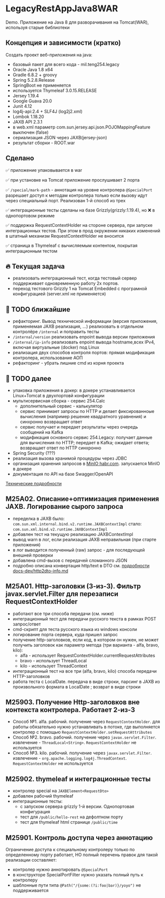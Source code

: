 # LegacyRestAppJava8WAR

Demo. Приложение на Java 8 для разворачивания на Tomcat(WAR), используя старые библиотеки

## Концепция и зависимости (кратко)<a name="short"></a>

Создать проект веб-приложения на java:

- базовый пакет для всего кода - mil.teng254.legacy
- Oracle Java 1.8 x64
- Gradle 6.8.2 + groovy
- Spring 5.2.8.Release
- SpringBoot не применяется
- используется Thymeleaf 3.0.15.RELEASE
- Jersey 1.19.4
- Google Guava 20.0
- Junit 4.12
- log4j-api:2.4 + SLF4J (log2j2.xml)
- Lombok 1.18.20
- JAXB API 2.3.1
- в web.xml параметр com.sun.jersey.api.json.POJOMappingFeature выключен (false)
- сериализация JSON через JAXB(jersey-json)
- результат сборки - ROOT.war

## Сделано<a name="done"></a>

✅ приложение упаковывается в war

✅ при установке на Tomcat приложение прослушивает 2 порта

✅ `/special/mark-path` - аннотация на уровне контролера `@SpecialPort`
разрешает доступ к методам контролера только если вызову идут
через специальный порт. Реализован 1-й способ из трех

✅ интеграционные тесты сделаны на базе Grizzly(grizzly:1.19.4), но ❌
в однопортовом режиме

✅ поддержка RequestContextHolder на стороне сервера, при запуске интеграционных тестов.
При этом в прод окружении никаких изменений в штатный механизм
RequestContextHolder не вносится

✅ страница в Thymeleaf c вычисляемым контентом, покрытая интеграционным тестом

## 🔥 Текущая задача<a name="todo-current"></a>

- реализовать интеграционный тест, когда тестовый сервер поддерживает
одновременную работу 2х портов.
- переход тестового Grizzly 1 на Tomcat Embedded с програмной конфигурацией 
(server.xml не применяется)

## 🎯 TODO ближайшие <a name="todo-near"></a>

- рефакторинг. Вывод технической информации (версия приложения,
применяемая JAXB реализация, ...)
реализовать в отдельном контролёре `/internal` и поправить тесты
- `/internal/version` реализовать enpoint вывода версии приложения
- `/internal/ip-info` реализовать enpoint вывода hostname,всех IPv4,
включая виртуальные (docker) под Linux
- реализация двух способов контроля портов: прямая модификация контролера,
использование АОП
- рефакторинг - убрать лишние cmd из корня проекта

## 🧾 TODO далее <a name="todo-far"></a>

- упаковка приложения в докер: в докере устанавливается Linux+Tomcat
в двухпортовй конфигурации
- мультисервисная сборка - сервис 254.Calc
  - дополнительный сервис - калькулятор
  - сервис принимает запросы по HTTP и делает фиксированноые вычисления
    (например решение квадратного уравнения) и синхронно возвращает ответ
  - сервис получает и передает результаты через очередь сообщений на Kafka
  - модификация основного сервис 254.Legacy: получает данные для вычисления по HTTP;
передает в Kafka; ожидает ответа; возвращает ответ по HTTP синхронно
- Spring Security (???)
- реализация вызова хранимой процедуры через JDBC
- организация хранения запросов в [MinIO habr.com](https://habr.com/ru/companies/veeam/articles/517392/).
запускается MinIO в докере
- документация по API на базе Swagger/OpenAPI

[Технические подробности](docs-dev/tech-notes.md)

## M25A02. Описание+оптимизация применения JAXB. Логирование сырого запроса

- переделка в JAXB
  было: `com.sun.xml.internal.bind.v2.runtime.JAXBContextImpl`
  стало: `com.sun.xml.bind.v2.runtime.JAXBContextImpl`
- добавлен тест на текущую реализацию JAXBContextImpl
- вывод warn в лог, если реализация JAXB неправильная (при старте приложения)
- в лог выводится полученный (raw) запрос - для последующей внешней проверки
- добавлена cmd-вызов с передачей сломанного JSON
- подробно описана конвертация http/text в DTO см. [подробности docs-dev/http2dto-info.md](docs-dev/http2dto-info.md)

## M25A01. Http-заголовки (3-из-3). Фильтр javax.servlet.Filter для перезаписи RequestContextHolder

- работают все три способа передачи (см. ниже)
- интеграционный тест для передачи русского текста в рамках POST запрос/ответ
- cmd-скрипт для теста русского языка из windows консоли
- логирование порта сервера, куда пришел запрос
- получение http-заголовков, если код, в котором он нужен,
  не может получить заголовок как параметр метода (три варианта - alfa, bravo, kilo):
  - alfa - использует RequestContextHolder.currentRequestAttributes
  - bravo - использует ThreadLocal
  - kilo - использует ThreadContext
- интеграционный тест на все три (alfa, bravo, kilo) способа передачи HTTP-заголовков
- работа теста с LocalDate. передача в виде строки, парсинг в JAXB из произвольного
 формата в LocalDate ; возврат в виде строки

## M25903. Получение Http-заголовков вне контекста контролера. Работает 2-из-3

- Способ №1. alfa. рабочий. получение через ```RequestContextHolder```. для работы
 обязательно нужно устанавливать в потоке, где выполняется контролер с помощью
 ```RequestContextHolder.setRequestAttributes```
- Способ №2. bravo. рабочий. получение через ```javax.servlet.Filter```.
 извлечение - ```ThreadLocal<String>```.
 ```RequestContextHolder``` не используется
- Способ №3. kilo. рабочий. получение через ```javax.servlet.Filter```.
 извлечение - ```org.apache.logging.log4j.ThreadContext```.
```RequestContextHolder``` не используется

## M25902. thymeleaf и интеграционные тесты

- контролер special на ```JAXBElement<RequestDto>```
- добавлен рабочий thymeleaf
- интеграционные тесты:
  - с запуском сервера grizzly 1-й версии. Однопортовая конфигурация
  - тест для ```/public/hello-rest``` на дефолтном порту
  - тест для thymeleaf html странице ```/public/time```

## M25901. Контроль доступа через аннотацию

Ограничение доступа к специальному контролеру только
по определенному порту работает, НО полный перечень правок для
такой реализации составляет:

- контролер нужно аннотировать ```@SpecialPort```
- в конструкторе SpecialPortFilter нужно указать полный путь к контролеру
- шаблонные пути типа ```@Path("/{some:(?i:foo|bar)}/yoyo")``` не поддерживается
